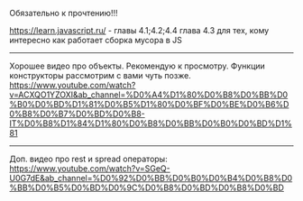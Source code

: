 Обязательно к прочтению!!!

https://learn.javascript.ru/  - главы 4.1;4.2;4.4 глава 4.3 для тех, кому интересно как работает сборка мусора в JS

-----------------------------------------------------------------------

Хорошее видео про объекты. Рекомендую к просмотру. Функции конструкторы рассмотрим с вами чуть позже.
https://www.youtube.com/watch?v=ACXQO1YZOXI&ab_channel=%D0%A4%D1%80%D0%B8%D0%BB%D0%B0%D0%BD%D1%81%D0%B5%D1%80%D0%BF%D0%BE%D0%B6%D0%B8%D0%B7%D0%BD%D0%B8-IT%D0%B8%D1%84%D1%80%D0%B8%D0%BB%D0%B0%D0%BD%D1%81

---------------------------------------------------------------------------------------------------------

Доп. видео про rest и spread операторы: 
https://www.youtube.com/watch?v=SGeQ-U0G7dE&ab_channel=%D0%92%D0%BB%D0%B0%D0%B4%D0%B8%D0%BB%D0%B5%D0%BD%D0%9C%D0%B8%D0%BD%D0%B8%D0%BD